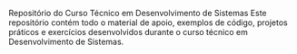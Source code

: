 Repositório do Curso Técnico em Desenvolvimento de Sistemas
Este repositório contém todo o material de apoio, exemplos de código, projetos práticos e exercícios desenvolvidos durante o curso técnico em Desenvolvimento de Sistemas.
